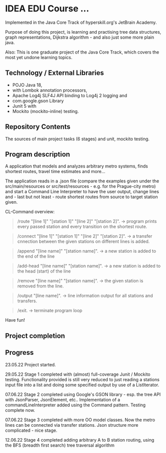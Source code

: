 # IDEA EDU Course ...

Implemented in the Java Core Track of hyperskill.org's JetBrain Academy.

Purpose of doing this project, is learning and practising tree data structures, graph representations, Dijkstra algorithm -
and also just some more plain java.

Also: This is one graduate project of the Java Core Track, which covers the most yet undone learning topics.

## Technology / External Libraries

- POJO Java 18,
- with Lombok annotation processors,
- Apache Log4j SLF4J API binding to Log4j 2 logging and
- com.google.gson Library
- Junit 5 with
- Mockito (mockito-inline) testing.

## Repository Contents

The sources of main project tasks (6 stages) and unit, mockito testing.

## Program description

A application that models and analyzes arbitrary metro systems, finds shortest routes, travel time estimates and more...

The application reads in a .json file (compare the examples given under the src/main/resources or src/test/resources - e.g.
for the Prague-city metro) and start a Command Line Interpreter to have the user output, change lines and - last but not least - route shortest routes from source to target station given.

CL-Command overview:

> /route "[line 1]" "[station 1]" "[line 2]" "[station 2]". -> program prints every passed station and every transition on the shortest route.

> /connect "[line 1]" "[station 1]" "[line 2]" "[station 2]". -> a transfer cnnection between the given stations on different lines is added.

> /append "[line name]" "[station name]". -> a new station is added to the end of the line

> /add-head "[line name]" "[station name]". -> a new station is added to the head (start) of the line

> /remove "[line name]" "[station name]". -> the given station is removed from the line.

> /output "[line name]". -> line information output for all stations and transfers.

> /exit. -> terminate program loop

Have fun!

## Project completion

[//]: # (Project was completed on xx.0d.22.)

## Progress

23.05.22 Project started.

29.05.22 Stage 1 completed with (almost) full-coverage Junit / Mockito testing. Functionality provided
is still very reduced to just reading a stations input file into a list and doing some specified output by use
of a ListIterator.

07.06.22 Stage 2 completed using Google's GSON library - esp. the tree API with JsonParser, JsonElement, etc.. 
Implementation of a commandLineInterpreter added using the Command pattern. Testing complete now.

07.06.22 Stage 3 completed with more OO model classes. Now the metro lines can be connected via transfer stations. Json
structure more complicated - nice stage.

12.06.22 Stage 4 completed adding arbitrary A to B station routing, using the BFS (breadth first search) tree traversal
algorithm
